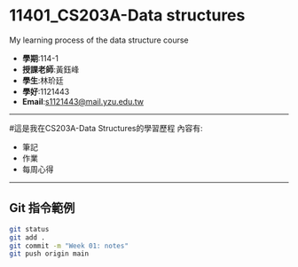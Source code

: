 # 11401_CS203A-Data structures
My learning process of the data structure course
- **學期**:114-1  
- **授課老師**:黃鈺峰  
- **學生**:林玠廷
- **學好**:1121443
- **Email**:s1121443@mail.yzu.edu.tw
---------------------------------------------------------------------------
#這是我在CS203A-Data Structures的學習歷程
內容有:
- 筆記
- 作業
- 每周心得
--------------------------------------------------------------------------
## Git 指令範例
```bash
git status
git add .
git commit -m "Week 01: notes"
git push origin main

